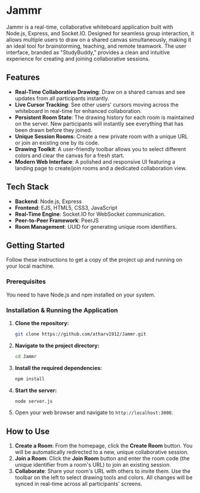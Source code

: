 # Jammr


Jammr is a real-time, collaborative whiteboard application built with Node.js, Express, and Socket.IO. Designed for seamless group interaction, it allows multiple users to draw on a shared canvas simultaneously, making it an ideal tool for brainstorming, teaching, and remote teamwork. The user interface, branded as "StudyBuddy," provides a clean and intuitive experience for creating and joining collaborative sessions.

## Features

*   **Real-Time Collaborative Drawing**: Draw on a shared canvas and see updates from all participants instantly.
*   **Live Cursor Tracking**: See other users' cursors moving across the whiteboard in real-time for enhanced collaboration.
*   **Persistent Room State**: The drawing history for each room is maintained on the server. New participants will instantly see everything that has been drawn before they joined.
*   **Unique Session Rooms**: Create a new private room with a unique URL or join an existing one by its code.
*   **Drawing Toolkit**: A user-friendly toolbar allows you to select different colors and clear the canvas for a fresh start.
*   **Modern Web Interface**: A polished and responsive UI featuring a landing page to create/join rooms and a dedicated collaboration view.

## Tech Stack

*   **Backend**: Node.js, Express
*   **Frontend**: EJS, HTML5, CSS3, JavaScript
*   **Real-Time Engine**: Socket.IO for WebSocket communication.
*   **Peer-to-Peer Framework**: PeerJS
*   **Room Management**: UUID for generating unique room identifiers.

## Getting Started

Follow these instructions to get a copy of the project up and running on your local machine.

### Prerequisites

You need to have Node.js and npm installed on your system.

### Installation & Running the Application

1.  **Clone the repository:**
    ```sh
    git clone https://github.com/atharv1912/Jammr.git
    ```
2.  **Navigate to the project directory:**
    ```sh
    cd Jammr
    ```
3.  **Install the required dependencies:**
    ```sh
    npm install
    ```
4.  **Start the server:**
    ```sh
    node server.js
    ```
5.  Open your web browser and navigate to `http://localhost:3000`.

## How to Use

1.  **Create a Room**: From the homepage, click the **Create Room** button. You will be automatically redirected to a new, unique collaborative session.
2.  **Join a Room**: Click the **Join Room** button and enter the room code (the unique identifier from a room's URL) to join an existing session.
3.  **Collaborate**: Share your room's URL with others to invite them. Use the toolbar on the left to select drawing tools and colors. All changes will be synced in real-time across all participants' screens.
